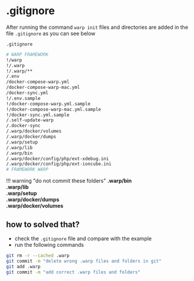# .gitignore

After running the command `warp init` files and directories are added in the file `.gitignore` as you can see below

`.gitignore`

```bash
# WARP FRAMEWORK
!/warp
!/.warp
!/.warp/**
/.env
/docker-compose-warp.yml
/docker-compose-warp-mac.yml
/docker-sync.yml
!/.env.sample
!/docker-compose-warp.yml.sample
!/docker-compose-warp-mac.yml.sample
!/docker-sync.yml.sample
/.self-update-warp
/.docker-sync
/.warp/docker/volumes
/.warp/docker/dumps
/.warp/setup
/.warp/lib
/.warp/bin
/.warp/docker/config/php/ext-xdebug.ini
/.warp/docker/config/php/ext-ioncube.ini
# FRAMEWORK WARP
```

!!! warning "do not commit these folders"
    **.warp/bin**   
    **.warp/lib**      
    **.warp/setup**      
    **.warp/docker/dumps**  
    **.warp/docker/volumes**     
  
## how to solved that?

- check the `.gitignore` file and compare with the example
- run the following commands

```bash
git rm -r --cached .warp
git commit -m "delete wrong .warp files and folders in git"
git add .warp
git commit -m "add correct .warp files and folders"
```